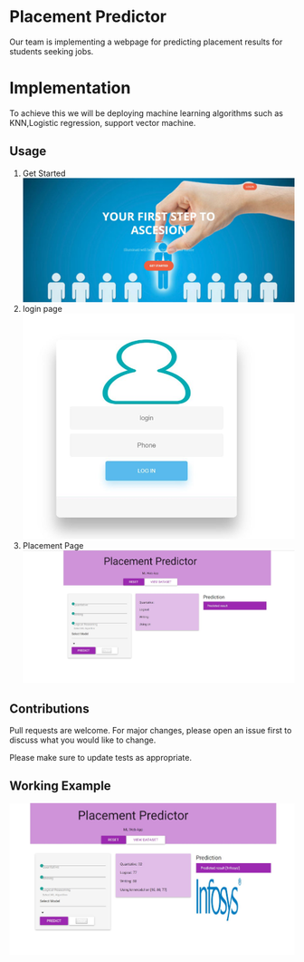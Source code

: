 # Placement Predictor

Our team is implementing a webpage for predicting placement results for students seeking jobs.

# Implementation 

To achieve this we will be deploying machine learning algorithms such as KNN,Logistic regression, support vector machine.

## Usage
1. Get Started
![alt text](https://github.com/eshward95/illuminati_4/blob/master/FrontPage.JPG)
2. login page
![alt text](https://github.com/eshward95/illuminati_4/blob/master/login.JPG)
3. Placement Page
![alt text](https://github.com/eshward95/illuminati_4/blob/master/predictor.JPG)
## Contributions
Pull requests are welcome. For major changes, please open an issue first to discuss what you would like to change.

Please make sure to update tests as appropriate.

## Working Example
![alt text](https://github.com/eshward95/illuminati_4/blob/master/example.JPG)
